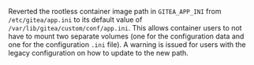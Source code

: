 Reverted the rootless container image path in `GITEA_APP_INI` from `/etc/gitea/app.ini` to its default value of `/var/lib/gitea/custom/conf/app.ini`. This allows container users to not have to mount two separate volumes (one for the configuration data and one for the configuration `.ini` file). A warning is issued for users with the legacy configuration on how to update to the new path.
